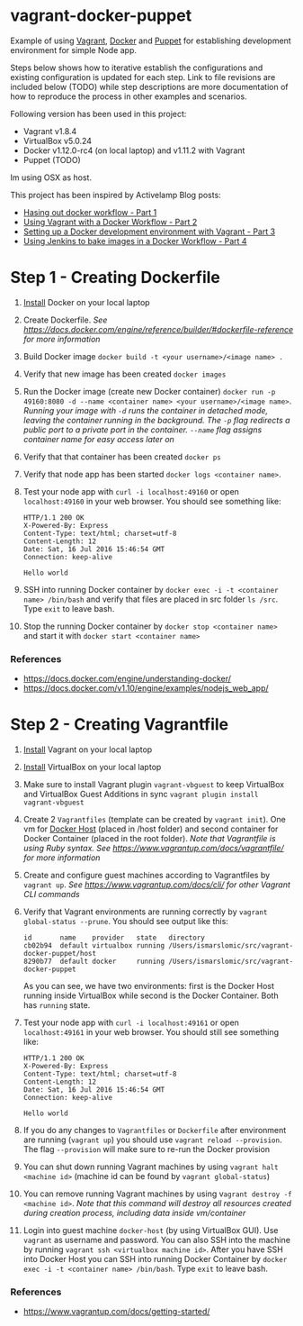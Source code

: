 # vagrant-docker-puppet
Example of using [Vagrant](https://www.vagrantup.com/), [Docker](https://www.docker.com/) and [Puppet](https://puppet.com/) for establishing development environment for simple Node app.

Steps below shows how to iterative establish the configurations and existing configuration is updated for each step. 
Link to file revisions are included below (TODO) while step descriptions are more documentation of how to reproduce the process in other examples and scenarios.

Following version has been used in this project:
- Vagrant v1.8.4
- VirtualBox v5.0.24
- Docker v1.12.0-rc4 (on local laptop) and v1.11.2 with Vagrant
- Puppet (TODO)

Im using OSX as host.

This project has been inspired by Activelamp Blog posts:
- [Hasing out docker workflow - Part 1](http://activelamp.com/blog/devops/hashing-out-docker-workflow/)
- [Using Vagrant with a Docker Workflow - Part 2](http://activelamp.com/blog/devops/docker-with-vagrant/)
- [Setting up a Docker development environment with Vagrant - Part 3](http://activelamp.com/blog/devops/local-docker-development-with-vagrant/)
- [Using Jenkins to bake images in a Docker Workflow - Part 4](http://activelamp.com/blog/devops/jenkins-build-docker-images/)

# Step 1 - Creating Dockerfile
1. [Install](https://docs.docker.com/engine/installation/) Docker on your local laptop
1. Create Dockerfile. _See https://docs.docker.com/engine/reference/builder/#dockerfile-reference for more information_
1. Build Docker image `docker build -t <your username>/<image name> .`
1. Verify that new image has been created `docker images`
1. Run the Docker image (create new Docker container) `docker run -p 49160:8080 -d --name <container name> <your username>/<image name>`. 
_Running your image with `-d` runs the container in detached mode, 
leaving the container running in the background. The `-p` flag 
redirects a public port to a private port in the container. `--name` flag assigns container name for easy access later on_
1. Verify that that container has been created `docker ps`
1. Verify that node app has been started `docker logs <container name>`. 
1. Test your node app with `curl -i localhost:49160` or open `localhost:49160` in your web browser. You should see something like:

    ```
    HTTP/1.1 200 OK
    X-Powered-By: Express
    Content-Type: text/html; charset=utf-8
    Content-Length: 12
    Date: Sat, 16 Jul 2016 15:46:54 GMT
    Connection: keep-alive
    
    Hello world
    ```

1. SSH into running Docker container by `docker exec -i -t <container name> /bin/bash` and verify that files are placed in src folder `ls /src`.
Type `exit` to leave bash.
1. Stop the running Docker container by `docker stop <container name>` and start it with `docker start <container name>`

### References
- https://docs.docker.com/engine/understanding-docker/
- https://docs.docker.com/v1.10/engine/examples/nodejs_web_app/ 

# Step 2 - Creating Vagrantfile
1. [Install](https://www.vagrantup.com/downloads.html) Vagrant on your local laptop
1. [Install](https://www.virtualbox.org/wiki/Downloads) VirtualBox on your local laptop
1. Make sure to install Vagrant plugin `vagrant-vbguest` to keep VirtualBox and VirtualBox Guest Additions in sync `vagrant plugin install vagrant-vbguest`
1. Create 2 `Vagrantfiles` (template can be created by `vagrant init`). One vm for [Docker Host](https://www.vagrantup.com/docs/docker/basics.html) (placed in /host folder) and second container for Docker Container (placed in the root folder). 
_Note that Vagrantfile is using Ruby syntax. See https://www.vagrantup.com/docs/vagrantfile/ for more information_
1. Create and configure guest machines according to Vagrantfiles by `vagrant up`. _See https://www.vagrantup.com/docs/cli/ for other Vagrant CLI commands_
1. Verify that Vagrant environments are running correctly by `vagrant global-status --prune`. You should see output like this:
    ```
    id       name    provider   state   directory
    cb02b94  default virtualbox running /Users/ismarslomic/src/vagrant-docker-puppet/host
    8290b77  default docker     running /Users/ismarslomic/src/vagrant-docker-puppet
    ```
    As you can see, we have two environments: first is the Docker Host running inside VirtualBox while second is the Docker Container. Both has `running` state.
1. Test your node app with `curl -i localhost:49161` or open `localhost:49161` in your web browser. You should still see something like:
   
    ```
    HTTP/1.1 200 OK
    X-Powered-By: Express
    Content-Type: text/html; charset=utf-8
    Content-Length: 12
    Date: Sat, 16 Jul 2016 15:46:54 GMT
    Connection: keep-alive
    
    Hello world
    ``` 
1. If you do any changes to `Vagrantfiles` or `Dockerfile` after environment are running (`vagrant up`) you should use `vagrant reload --provision`. The flag `--provision` will make sure to re-run the Docker provision
1. You can shut down running Vagrant machines by using `vagrant halt <machine id>` (machine id can be found by `vagrant global-status`)
1. You can remove running Vagrant machines by using v`agrant destroy -f <machine id>`. _Note that this command will destroy all resources created during creation process, including data inside vm/container_
1. Login into guest machine `docker-host` (by using VirtualBox GUI). Use `vagrant` as username and password. You can also SSH into the machine by running `vagrant ssh <virtualbox machine id>`. 
After you have SSH into Docker Host you can SSH into running Docker Container by `docker exec -i -t <container name> /bin/bash`. Type `exit` to leave bash. 

### References
- https://www.vagrantup.com/docs/getting-started/